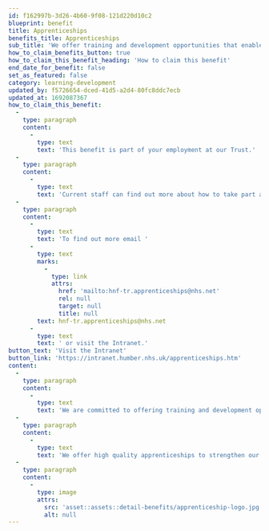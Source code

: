 ```yaml
---
id: f162997b-3d26-4b60-9f08-121d220d10c2
blueprint: benefit
title: Apprenticeships
benefits_title: Apprenticeships
sub_title: 'We offer training and development opportunities that enable our staff to reach their full potential.'
how_to_claim_benefits_button: true
how_to_claim_this_benefit_heading: 'How to claim this benefit'
end_date_for_benefit: false
set_as_featured: false
category: learning-development
updated_by: f5726654-dced-41d5-a2d4-80fc8ddc7ecb
updated_at: 1692087367
how_to_claim_this_benefit:
  -
    type: paragraph
    content:
      -
        type: text
        text: 'This benefit is part of your employment at our Trust.'
  -
    type: paragraph
    content:
      -
        type: text
        text: 'Current staff can find out more about how to take part and how we’ve responded to previous results on the intranet.'
  -
    type: paragraph
    content:
      -
        type: text
        text: 'To find out more email '
      -
        type: text
        marks:
          -
            type: link
            attrs:
              href: 'mailto:hnf-tr.apprenticeships@nhs.net'
              rel: null
              target: null
              title: null
        text: hnf-tr.apprenticeships@nhs.net
      -
        type: text
        text: ' or visit the Intranet.'
button_text: 'Visit the Intranet'
button_link: 'https://intranet.humber.nhs.uk/apprenticeships.htm'
content:
  -
    type: paragraph
    content:
      -
        type: text
        text: 'We are committed to offering training and development opportunities that enable our staff to reach their full potential and develop into a career.'
  -
    type: paragraph
    content:
      -
        type: text
        text: 'We offer high quality apprenticeships to strengthen our workforce so that we can continually offer the highest level of service for our patients.'
  -
    type: paragraph
    content:
      -
        type: image
        attrs:
          src: 'asset::assets::detail-benefits/apprenticeship-logo.jpg'
          alt: null
---
```

